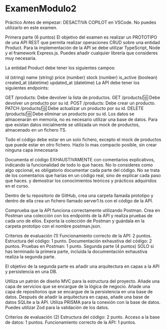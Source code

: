 # ExamenModulo2

Práctico
Antes de empezar: DESACTIVA COPILOT en VSCode. No puedes utilizarlo en este examen.

Primera parte (6 puntos)
El objetivo del examen es realizar un PROTOTIPO de una API REST que permita realizar operaciones CRUD sobre una entidad Product. Para la implementación de la API se debe utilizar TypeScript, Node y el framework Express.js. Puedes añadir cualquier librería que consideres muy necesaria.

La entidad Product debe tener los siguientes campos:

id (string)
name (string)
price (number)
stock (number)
is_active (boolean)
created_at (datetime)
updated_at (datetime)
La API debe tener los siguientes endpoints:

GET /products: Debe devolver la lista de productos.
GET /products/:id: Debe devolver un producto por su id.
POST /products: Debe crear un producto.
PATCH /products/:id: Debe actualizar un producto por su id.
DELETE /products/:id: Debe eliminar un producto por su id.
Los datos se almacenarán en memoria, no es necesario utilizar una base de datos. Para que existan datos inicialmente se utilizada un mock de productos, almacenado en un fichero TS.

Todo el código debe estar en un solo fichero, excepto el mock de productos que puede estar en otro fichero. Hazlo lo mas compacto posible, sin crear ninguna capa innecesaria

Documenta el código EXHAUSTIVAMENTE con comentarios explicativos, indicando la funcionalidad de todo lo que haces. No lo consideres como algo opcional, es obligatorio documentar cada parte del código. No se trata de los comentarios que harías en un código real, sino de explicar cada paso que haces. y demostrar los conocimientos teóricos y prácticos adquiridos en el curso.

Dentro de tu repositorio de GitHub, crea una carpeta llamada prototipo y dentro de ella crea un fichero llamado server1.ts con el código de la API.

Comprueba que la API funciona correctamente utilizando Postman. Crea en Postman una colección con los endpoints de la API y realiza pruebas de cada uno de ellos. Exporta la colección de Postman y guárdala en la carpeta prototipo con el nombre postman.json.

Criterios de evaluación (1)
Funcionamiento correcto de la API: 2 puntos.
Estructura del código: 1 punto.
Documentación exhaustiva del código: 2 puntos.
Pruebas en Postman: 1 punto.
Segunda parte (4 puntos)
SOLO si has terminado la primera parte, incluida la documentación exhaustiva realiza la segunda parte.

El objetivo de la segunda parte es añadir una arquitectura en capas a la API y persistencia en una DB.

Utiliza un patrón de diseño MVC para la estructura del proyecto.
Añade una capa de servicios que se encargue de la lógica de negocio.
Añade una capa de repositorios que se encargue de la persistencia en una base de datos.
Después de añadir la arquitectura en capas, añade una base de datos SQLite a la API. Utiliza PRISMA para la conexión con la base de datos. Puedes utilizar Zod para la validación de los datos.

Criterios de evaluación (2)
Estructura del código: 2 punto.
Acceso a la base de datos: 1 puntos.
Funcionamiento correcto de la API: 1 puntos.